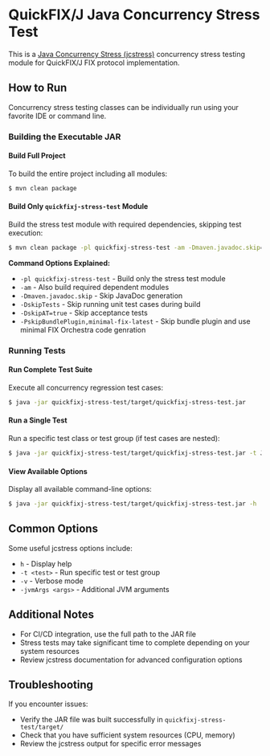 # QuickFIX/J Java Concurrency Stress Test

This is a [Java Concurrency Stress (jcstress)](https://github.com/openjdk/jcstress) concurrency stress testing module for QuickFIX/J FIX protocol implementation.

## How to Run

Concurrency stress testing classes can be individually run using your favorite IDE or command line.

### Building the Executable JAR

#### Build Full Project

To build the entire project including all modules:

```bash
$ mvn clean package
```

#### Build Only `quickfixj-stress-test` Module

Build the stress test module with required dependencies, skipping test execution:

```bash
$ mvn clean package -pl quickfixj-stress-test -am -Dmaven.javadoc.skip=true -DskipTests -DskipAT=true -PskipBundlePlugin,minimal-fix-latest
```

**Command Options Explained:**
- `-pl quickfixj-stress-test` - Build only the stress test module
- `-am` - Also build required dependent modules
- `-Dmaven.javadoc.skip` - Skip JavaDoc generation
- `-DskipTests` - Skip running unit test cases during build
- `-DskipAT=true` - Skip acceptance tests
- `-PskipBundlePlugin,minimal-fix-latest` - Skip bundle plugin and use minimal FIX Orchestra code genration

### Running Tests

#### Run Complete Test Suite

Execute all concurrency regression test cases:

```bash
$ java -jar quickfixj-stress-test/target/quickfixj-stress-test.jar
```

#### Run a Single Test

Run a specific test class or test group (if test cases are nested):

```bash
$ java -jar quickfixj-stress-test/target/quickfixj-stress-test.jar -t JdbcStoreStressTest
```

#### View Available Options

Display all available command-line options:

```bash
$ java -jar quickfixj-stress-test/target/quickfixj-stress-test.jar -h
```

## Common Options

Some useful jcstress options include:

- `h` - Display help 
- `-t <test>` - Run specific test or test group
- `-v` - Verbose mode
- `-jvmArgs <args>` - Additional JVM arguments

## Additional Notes

- For CI/CD integration, use the full path to the JAR file
- Stress tests may take significant time to complete depending on your system resources
- Review jcstress documentation for advanced configuration options

## Troubleshooting

If you encounter issues:

- Verify the JAR file was built successfully in `quickfixj-stress-test/target/`
- Check that you have sufficient system resources (CPU, memory)
- Review the jcstress output for specific error messages